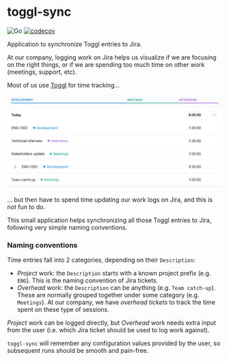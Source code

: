 # toggl-sync

![Go](https://github.com/javicg/toggl-sync/workflows/Go/badge.svg)
[![codecov](https://codecov.io/gh/javicg/toggl-sync/branch/master/graph/badge.svg)](https://codecov.io/gh/javicg/toggl-sync)

Application to synchronize Toggl entries to Jira.

At our company, logging work on Jira helps us visualize if we are focusing on the right things,
or if we are spending too much time on other work (meetings, support, etc).

Most of us use [Toggl](https://toggl.com/) for time tracking...

![Toggl UI](.github/assets/toggl-ui.png)

... but then have to spend time updating our work logs on Jira, and this is not fun to do.

This small application helps synchronizing all those Toggl entries to Jira, following very simple naming conventions.

### Naming conventions

Time entries fall into 2 categories, depending on their `Description`:
- _Project_ work: the `Description` starts with a known project prefix (e.g. `ENG`).
This is the naming convention of Jira tickets.
- _Overhead_ work: the `Description` can be anything (e.g. `Team catch-up`).
These are normally grouped together under some category (e.g. `Meetings`).
At our company, we have _overhead tickets_ to track the time spent on these type of sessions.

_Project_ work can be logged directly, but _Overhead_ work needs extra input from the user
(i.e. which Jira ticket should be used to log work against).

`toggl-sync` will remember any configuration values provided by the user, so subsequent runs should be smooth and pain-free.